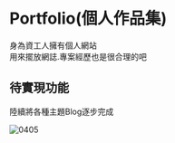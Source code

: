 # Portfolio(個人作品集)
身為資工人擁有個人網站  
用來擺放網誌.專案經歷也是很合理的吧  

## 待實現功能
陸續將各種主題Blog逐步完成

![0405](https://user-images.githubusercontent.com/80444639/230121875-7dd09433-3a93-46e2-b1a5-2debad65055a.png)
